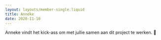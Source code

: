 ```yaml
---
layout: layouts/member-single.liquid
title: Anneke
date: 2020-11-10
---
```


Anneke vindt het kick-ass om met jullie samen aan dit project te werken. 🙌
